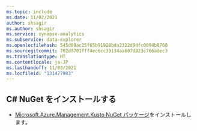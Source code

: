 ```yaml
---
ms.topic: include
ms.date: 11/02/2021
author: shsagir
ms.author: shsagir
ms.service: synapse-analytics
ms.subservice: data-explorer
ms.openlocfilehash: 545d08ac25f65b91928bda2322d9dfc0094b8760
ms.sourcegitcommit: 702df701fff4ec6cc39134aa607d023c766adec3
ms.translationtype: HT
ms.contentlocale: ja-JP
ms.lasthandoff: 11/03/2021
ms.locfileid: "131477983"
---
```

## <a name="install-c-nuget"></a>C# NuGet をインストールする

* [Microsoft.Azure.Management.Kusto NuGet パッケージ](https://www.nuget.org/packages/Microsoft.Azure.Management.Kusto/)をインストールします。